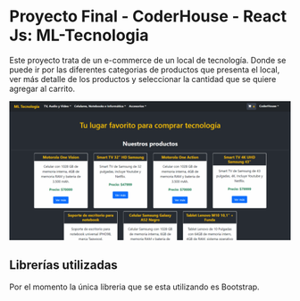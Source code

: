 # Proyecto Final - CoderHouse - React Js: ML-Tecnologia

Este proyecto trata de un e-commerce de un local de tecnología. Donde se puede ir por las diferentes categorias de productos que presenta el local, ver más detalle de los productos y seleccionar la cantidad que se quiere agregar al carrito.

![](public/ML-Tecnologia-1.gif)

## Librerías utilizadas

Por el momento la única libreria que se esta utilizando es Bootstrap.
